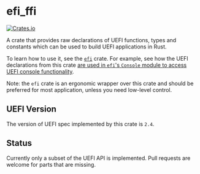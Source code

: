 # efi_ffi

[![Crates.io](https://img.shields.io/crates/v/efi)](https://crates.io/crates/efi_ffi)

A crate that provides raw declarations of UEFI functions, types and constants which can be used to build UEFI applications in Rust.

To learn how to use it, see the [`efi`](https://github.com/gurry/efi/tree/master) crate. For example, see how the UEFI declarations from this crate [are used in `efi`'s `Console` module to access UEFI console functionality](https://github.com/gurry/efi/blob/422d9762ec5857d42c8095c74aef14cae3cc2020/src/console.rs#L1-L40).

Note: the `efi` crate is an ergonomic wrapper over this crate and should be preferred for most application, unless you need low-level control.

## UEFI Version
The version of UEFI spec implemented by this crate is `2.4`.

## Status
Currently only a subset of the UEFI API is implemented. Pull requests are welcome for parts that are missing.
